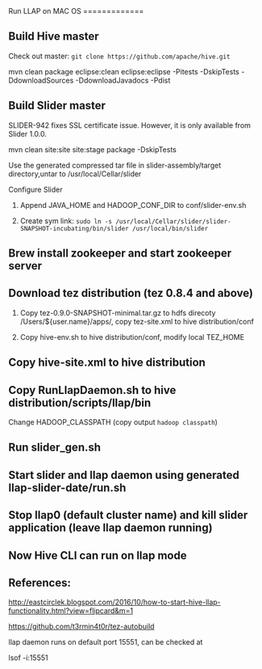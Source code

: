 <snippet>
  <content>
Run LLAP on MAC OS
=============

## Build Hive master 
Check out master: `git clone https://github.com/apache/hive.git`


mvn clean package eclipse:clean eclipse:eclipse -Pitests -DskipTests -DdownloadSources -DdownloadJavadocs -Pdist


## Build Slider master
SLIDER-942 fixes SSL certificate issue. However, it is only available from Slider 1.0.0.

mvn clean site:site site:stage package -DskipTests

Use the generated compressed tar file in slider-assembly/target directory,untar to /usr/local/Cellar/slider

Configure Slider

1. Append JAVA_HOME and HADOOP_CONF_DIR to conf/slider-env.sh

2. Create sym link: `sudo ln -s /usr/local/Cellar/slider/slider-SNAPSHOT-incubating/bin/slider /usr/local/bin/slider` 

## Brew install zookeeper and start zookeeper server

## Download tez distribution (tez 0.8.4 and above)

1. Copy tez-0.9.0-SNAPSHOT-minimal.tar.gz to hdfs direcoty /Users/${user.name}/apps/, copy tez-site.xml to hive distribution/conf

2. Copy hive-env.sh to hive distribution/conf, modify local TEZ_HOME

## Copy hive-site.xml to hive distribution

## Copy RunLlapDaemon.sh to hive distribution/scripts/llap/bin

Change HADOOP_CLASSPATH (copy output `hadoop classpath`)

## Run slider_gen.sh

## Start slider and llap daemon using generated llap-slider-date/run.sh

## Stop llap0 (default cluster name) and kill slider application (leave llap daemon running)

## Now Hive CLI can run on llap mode

## References:

http://eastcirclek.blogspot.com/2016/10/how-to-start-hive-llap-functionality.html?view=flipcard&m=1

https://github.com/t3rmin4t0r/tez-autobuild

llap daemon runs on default port 15551, can be checked at 

lsof -i:15551

  </content>
</snippet>
